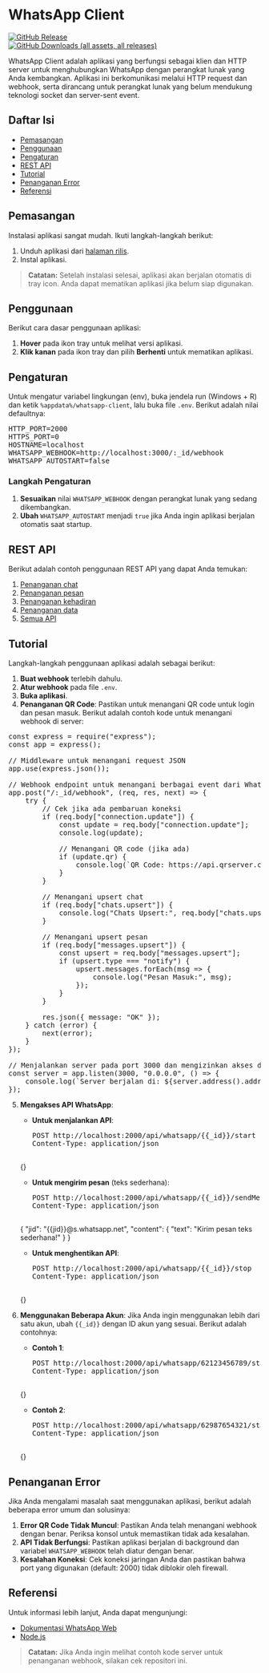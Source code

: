 # WhatsApp Client

[![GitHub Release](https://img.shields.io/github/v/release/ndiing/whatsapp-client)](https://github.com/ndiing/whatsapp-client/releases)  
[![GitHub Downloads (all assets, all releases)](https://img.shields.io/github/downloads/ndiing/whatsapp-client/total)](https://github.com/ndiing/whatsapp-client/releases)

WhatsApp Client adalah aplikasi yang berfungsi sebagai klien dan HTTP server untuk menghubungkan WhatsApp dengan perangkat lunak yang Anda kembangkan. Aplikasi ini berkomunikasi melalui HTTP request dan webhook, serta dirancang untuk perangkat lunak yang belum mendukung teknologi socket dan server-sent event.

## Daftar Isi

-   [Pemasangan](#pemasangan)
-   [Penggunaan](#penggunaan)
-   [Pengaturan](#pengaturan)
-   [REST API](#rest-api)
-   [Tutorial](#tutorial)
-   [Penanganan Error](#penanganan-error)
-   [Referensi](#referensi)

## Pemasangan

Instalasi aplikasi sangat mudah. Ikuti langkah-langkah berikut:

1. Unduh aplikasi dari [halaman rilis](https://github.com/ndiing/whatsapp-client/releases).
2. Instal aplikasi.

> **Catatan:** Setelah instalasi selesai, aplikasi akan berjalan otomatis di tray icon. Anda dapat mematikan aplikasi jika belum siap digunakan.

## Penggunaan

Berikut cara dasar penggunaan aplikasi:

1. **Hover** pada ikon tray untuk melihat versi aplikasi.
2. **Klik kanan** pada ikon tray dan pilih **Berhenti** untuk mematikan aplikasi.

## Pengaturan

Untuk mengatur variabel lingkungan (env), buka jendela run (Windows + R) dan ketik `%appdata%/whatsapp-client`, lalu buka file `.env`. Berikut adalah nilai defaultnya:

<pre>
HTTP_PORT=2000
HTTPS_PORT=0
HOSTNAME=localhost
WHATSAPP_WEBHOOK=http://localhost:3000/:_id/webhook
WHATSAPP_AUTOSTART=false
</pre>

### Langkah Pengaturan

1. **Sesuaikan** nilai `WHATSAPP_WEBHOOK` dengan perangkat lunak yang sedang dikembangkan.
2. **Ubah** `WHATSAPP_AUTOSTART` menjadi `true` jika Anda ingin aplikasi berjalan otomatis saat startup.

## REST API

Berikut adalah contoh penggunaan REST API yang dapat Anda temukan:

1. [Penanganan chat](./http/whatsapp-chat.http)
2. [Penanganan pesan](./http/whatsapp-message.http)
3. [Penanganan kehadiran](./http/whatsapp-presence.http)
4. [Penanganan data](./http/whatsapp-store.http)
5. [Semua API](./http/whatsapp.http)

## Tutorial

Langkah-langkah penggunaan aplikasi adalah sebagai berikut:

1. **Buat webhook** terlebih dahulu.
2. **Atur webhook** pada file `.env`.
3. **Buka aplikasi**.
4. **Penanganan QR Code**: Pastikan untuk menangani QR code untuk login dan pesan masuk. Berikut adalah contoh kode untuk menangani webhook di server:

<pre>
const express = require("express");
const app = express();

// Middleware untuk menangani request JSON
app.use(express.json());

// Webhook endpoint untuk menangani berbagai event dari WhatsApp
app.post("/:_id/webhook", (req, res, next) => {
    try {
        // Cek jika ada pembaruan koneksi
        if (req.body["connection.update"]) {
            const update = req.body["connection.update"];
            console.log(update);

            // Menangani QR code (jika ada)
            if (update.qr) {
                console.log(`QR Code: https://api.qrserver.com/v1/create-qr-code/?size=256x256&data=${encodeURIComponent(update.qr)}`);
            }
        }

        // Menangani upsert chat
        if (req.body["chats.upsert"]) {
            console.log("Chats Upsert:", req.body["chats.upsert"]);
        }

        // Menangani upsert pesan
        if (req.body["messages.upsert"]) {
            const upsert = req.body["messages.upsert"];
            if (upsert.type === "notify") {
                upsert.messages.forEach(msg => {
                    console.log("Pesan Masuk:", msg);
                });
            }
        }

        res.json({ message: "OK" });
    } catch (error) {
        next(error);
    }
});

// Menjalankan server pada port 3000 dan mengizinkan akses dari luar
const server = app.listen(3000, "0.0.0.0", () => {
    console.log(`Server berjalan di: ${server.address().address}:${server.address().port}`);
});
</pre>

5. **Mengakses API WhatsApp**:

    - **Untuk menjalankan API**:
      <pre>
      POST http://localhost:2000/api/whatsapp/{{_id}}/start 
      Content-Type: application/json

    {}
    </pre>

    - **Untuk mengirim pesan** (teks sederhana):
      <pre>
      POST http://localhost:2000/api/whatsapp/{{_id}}/sendMessage 
      Content-Type: application/json

    {
    "jid": "{{jid}}@s.whatsapp.net",
    "content": {
    "text": "Kirim pesan teks sederhana!"
    }
    }
    </pre>

    - **Untuk menghentikan API**:
      <pre>
      POST http://localhost:2000/api/whatsapp/{{_id}}/stop 
      Content-Type: application/json

    {}
    </pre>

6. **Menggunakan Beberapa Akun**: Jika Anda ingin menggunakan lebih dari satu akun, ubah `{{_id}}` dengan ID akun yang sesuai. Berikut adalah contohnya:

    - **Contoh 1**:
      <pre>
      POST http://localhost:2000/api/whatsapp/62123456789/start 
      Content-Type: application/json

    {}
    </pre>

    - **Contoh 2**:
      <pre>
      POST http://localhost:2000/api/whatsapp/62987654321/start 
      Content-Type: application/json

    {}
    </pre>

## Penanganan Error

Jika Anda mengalami masalah saat menggunakan aplikasi, berikut adalah beberapa error umum dan solusinya:

1. **Error QR Code Tidak Muncul**: Pastikan Anda telah menangani webhook dengan benar. Periksa konsol untuk memastikan tidak ada kesalahan.
2. **API Tidak Berfungsi**: Pastikan aplikasi berjalan di background dan variabel `WHATSAPP_WEBHOOK` telah diatur dengan benar.
3. **Kesalahan Koneksi**: Cek koneksi jaringan Anda dan pastikan bahwa port yang digunakan (default: 2000) tidak diblokir oleh firewall.

## Referensi

Untuk informasi lebih lanjut, Anda dapat mengunjungi:

-   [Dokumentasi WhatsApp Web](https://web.whatsapp.com/)
-   [Node.js](https://nodejs.org/en/docs/)

> **Catatan:** Jika Anda ingin melihat contoh kode server untuk penanganan webhook, silakan cek repositori ini.
